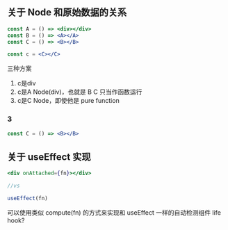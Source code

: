 ## 关于 Node 和原始数据的关系
```jsx
const A = () => <div></div>
const B = () => <A></A>
const C = () => <B></B>

const c = <C></C>
```

三种方案
1. c是div
2. c是A Node(div)，也就是 B C 只当作函数运行
3. c是C Node，即使他是 pure function



### 3
```jsx
const C = () => <B></B>
```


## 关于 useEffect 实现
```jsx
<div onAttached={fn}></div>

//vs

useEffect(fn)
```

可以使用类似 compute(fn) 的方式来实现和 useEffect 一样的自动检测组件 life hook?
